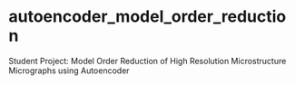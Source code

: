# autoencoder_model_order_reduction
Student Project: Model Order Reduction of High Resolution Microstructure Micrographs using Autoencoder
